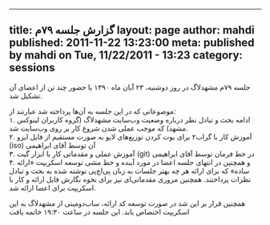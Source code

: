 ----------
title: گزارش جلسه ۷۹م
layout: page
author: mahdi
published: 2011-11-22 13:23:00
meta: published by mahdi on Tue, 11/22/2011 - 13:23
category: sessions
----------
جلسه ۷۹‌م مشهدلاگ در روز دوشنبه، ۲۳ آبان ماه ۱۳۹۰ با حضور چند تن از اعضای آن
تشکیل شد.  


<!--more-->



موضوعاتی که در این جلسه به آن‌ها پرداخته شد عبارتند از:  
۱. ادامه بحث و تبادل نظر درباره وضعیت وب‌سایت مشهدلاگ (گروه کاربران لینوکس
مشهد) که موجب عملی شدن شروع کار بر روی وب‌سایت شد.  
۲. آموزش کار با گراب۲ برای بوت کردن توزیع‌های لایو به صورت مستقیم از فایل ایزو
(iso) آن توسط آقای ابراهیمی  
۳. آموزش عملی و مقدماتی کار با ابزار گیت (git) در خط فرمان توسط آقای ابراهیمی  
۴. و همچنین در انتهای جلسه اعضا در مورد آینده و خط مشی توسعه اسکریپت «ارائه
ساده» که برای ارائه هر چه بهتر جلسات به زبان پی‌اچ‌پی نوشته شده به بحث و تبادل
نظرات پرداختند. همچنین مروری مقدماتی‌ای نیز برای نحوه نگارش فایل ارائه و کار
با اسکریپت برای اعضا ارائه شد.

همچنین قرار بر این شد در صورت توسعه کد ارائه، ساب‌دومینی از مشهدلاگ به این
اسکریپت اختصاص یابد. این جلسه در ساعت ۱۹:۳۰ خاتمه یافت
